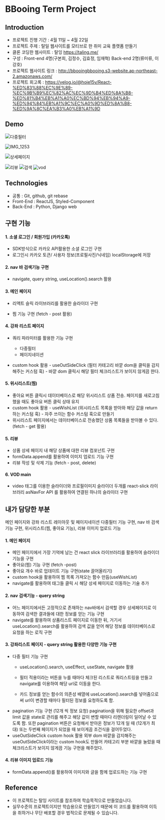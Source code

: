 <h1>BBooing Term Project</h1>
<h2>Introduction</h2>


* 프로젝트 진행 기간 : 4월 11일 ~ 4월 22일
* 프로젝트 주제 : 탈일 웹사이트를 모티브로 한 취미 교육 플랫폼 만들기 
* 클론 코딩한 웹사이트 : 탈잉 https://taling.me/
* 구성 : Front-end 4명(구본희, 김정수, 김효정, 임재혁) Back-end 2명(류미류, 이강호)
* 프로젝트 웹사이트 링크 : http://bbooingbbooing.s3-website.ap-northeast-2.amazonaws.com/
* 프로젝트 회고록 : https://velog.io/@hoje15v/React-%ED%83%88%EC%9E%89-%EC%9B%B9%EC%82%AC%EC%9D%B4%ED%8A%B8-%ED%81%B4%EB%A1%A0%EC%BD%94%EB%94%A9-%ED%94%84%EB%A1%9C%EC%A0%9D%ED%8A%B8-%ED%9A%8C%EA%B3%A0%EB%A1%9D


<h2>Demo</h2>

![다중필터](https://user-images.githubusercontent.com/90507720/164960426-2560f9c1-da25-4a5b-8999-cfd90e8b2bd0.gif)


![IMG_1253](https://user-images.githubusercontent.com/90507720/164960399-29d11671-2b7c-46a5-87e9-32f4d86332c2.jpg)

![상세페이지](https://user-images.githubusercontent.com/90507720/164960411-311e1206-3585-43a0-869c-9ca2b72c30fe.gif)


![리뷰](https://user-images.githubusercontent.com/90507720/164960414-e033959a-d3a9-421f-ade2-5b629cf8a003.gif)
![검색](https://user-images.githubusercontent.com/90507720/164960417-7355de31-7175-4d78-b305-f4c2f6ae91a1.gif)
![vod](https://user-images.githubusercontent.com/90507720/164960447-d3ebcaef-a017-4969-b352-a5a89ffcf30c.gif)

<h2>Technologies</h2>

* 공통 : Git, github, git rebase 
* Front-End : ReactJS, Styled-Component
* Back-End : Python, Django web

<h2>구현 기능</h2>

#### 1. 소셜 로그인 / 회원가입 (카카오톡) 

- SDK방식으로 카카오 API활용한 소셜 로그인 구현
- 로그인시 카카오 토큰/ 사용자 정보(프로필사진/닉네임) localStorage에 저장


#### 2. nav 바 검색기능 구현
- navigate, query string, useLocation().search 활용 

#### 3. 메인 페이지 

- 리액트 슬릭 라이브러리를 
활용한 슬라이더 구현

- 찜 기능 구현
(fetch - post 활용)


#### 4. 강좌 리스트 페이지 

- 쿼리 파라미터를 활용한 기능 구현 
    - 다중필터
    - 페이지네이션

- custom hook 활용 - useOutSideClick (필터 카테고리 바깥 dom을 클릭을 감지해주는 커스텀 훅) - 바깥 dom 클릭시 해당 필터 체크리스트가 보이지 않게끔 한다. 

#### 5. 위시리스트(찜)

- 좋아요 버튼 클릭시 데이터베이스로 해당 위시리스트 상품 전송. 페이지를 새로고침 했을 때도 좋아요 버튼 클릭 상태 유지
- custom hook 활용 - useWishList (위시리스트 목록을 받아와 해당 값을 return하는 커스텀 훅)  - 자주 쓰이는 함수 커스텀 훅으로 만들기
- 위시리스트 페이지에서는 데이터베이스로 전송했던 상품 목록들을 받아볼 수 있다. (fetch - get 활용)

#### 5. 리뷰

- 상품 상세 페이지 내 해당 상품에 대한 리뷰 컴포넌트 구현
- formData.append를 활용하여 이미지 업로드 기능 구현 
- 리뷰 작성 및 삭제 기능 (fetch - post, delete)

#### 6. VOD main 
- video 태그를 이용한 슬라이더와 프로필이미지 슬라이더 두개를 react-slick 라이브러리 asNavFor API 를 활용하여 연결된 하나의 슬라이더 구현

<h2>내가 담당한 부분</h2>
메인 페이지와 강좌 리스트 레이아웃 및 페이지네이션 다중필터 기능 구현, nav 바 검색기능 구현, 위시리스트(찜, 좋아요 기능), 리뷰 이미지 업로드 기능

#### 1. 메인 페이지
- 메인 페이지에서 가장 기억에 남는 건 react slick 라이브러리를 활용하여 슬라이더 기능을 구현
- 좋아요(찜) 기능 구현 (fetch -post)
- 좋아요 개수 바로 업데이트 기능 구현(state 끌어올리기)
- custom hook을 활용하여 찜 목록 가져오는 함수 만듬(useWishList)
- navigate를 활용하여 태그들 클릭 시 해당 상세 페이지로 이동하는 기술 추가 

#### 2. nav 검색기능 - query string 
- 어느 페이지에서든 고정적으로 존재하는 nav바에서 검색할 경우 상세페이지로 이동하여 검색한 결과들에 대한 정보를 얻는 기능 구현
- navigate를 활용하여 상품리스트 페이지로 이동한 뒤, 거기서 useLocation().search를 활용하여 검색 값을 얻어 해당 정보를 데이터베이스로 요청을 하는 로직 구현 

#### 3. 강좌리스트 페이지 - query string 활용한 다양한 기능 구현
- 다중 필터 기능 구현 
   - useLocation().search, useEffect, useState, navigate 활용

   - 필터 적용이라는 버튼을 누를 때마다 체크된 리스트로 쿼리스트링을 만들고 navigate를 이용하여 해당 url로 이동을 한다. 
   - 카드 정보를 얻는 함수의 의존성 배열에 useLocation().search를 넣어줌으로써 url이 변경할 때마다 필터된 정보를 요청하도록 함. <br />
- pagination 기능 구현 (12개 씩 정보 요청)
pagination을 위해 필요한 offset과 limit 값을 state로 관리를 해주고 해당 값이 변할 때마다 리렌더링이 일어날 수 있도록 함.
또한 pagination 버튼은 요청해서 받아온 정보가 12개 일 때 (12개가 최대) 또는 두번째 페이지가 되었을 때 보이게끔 조건식을 걸어두었다. <br />
- useOutSideClick custom hook 활용 
외부 dom 바깥을 감지해주는 useOutSideClick이라는 custom hook도 만들어 카테고리 부분 바깥을 눌렀을 때 체크리스트가 보이지 않게끔 기능 구현을 해주었다.

#### 4. 리뷰 이미지 업로드 기능 
- formData.append()를 활용하여 이미지와 글을 함께 업로드하는 기능 구현
<h2>Reference</h2>

* 이 프로젝트는 탈잉 사이트를 참조하여 학습목적으로 만들었습니다.
* 실무수준의 프로젝트이지만 학습용으로 만들었기 때문에 이 코드를 활용하여 이득을 취하거나 무단 배포할 경우 법적으로 문제될 수 있습니다. 


